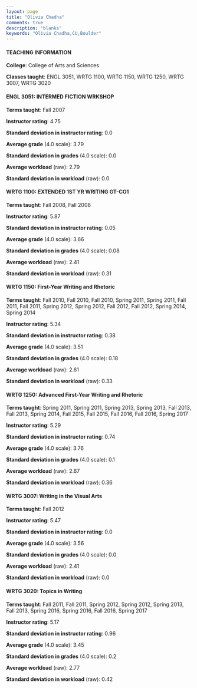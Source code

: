```yaml
---
layout: page
title: "Olivia Chadha" 
comments: true
description: "blanks"
keywords: "Olivia Chadha,CU,Boulder"
---
```

<head>
<script src="https://ajax.googleapis.com/ajax/libs/jquery/2.1.3/jquery.min.js"></script>
<script src="https://dl.dropboxusercontent.com/s/pc42nxpaw1ea4o9/highcharts.js?dl=0"></script>
<!-- <script src="../assets/js/highcharts.js"></script> -->
<style type="text/css">@font-face {
	font-family: "Bebas Neue";
	src: url(https://www.filehosting.org/file/details/544349/BebasNeue Regular.otf) format("opentype");
	}
	h1.Bebas { 
		font-family: "Bebas Neue", Verdana, Tahoma;
	}
</style>
</head>
	   
#### TEACHING INFORMATION

**College**: College of Arts and Sciences

**Classes taught**: ENGL 3051, WRTG 1100, WRTG 1150, WRTG 1250, WRTG 3007, WRTG 3020

#### ENGL 3051: INTERMED FICTION WRKSHOP

**Terms taught**: Fall 2007

**Instructor rating**: 4.75

**Standard deviation in instructor rating**: 0.0

**Average grade** (4.0 scale): 3.79

**Standard deviation in grades** (4.0 scale): 0.0

**Average workload** (raw): 2.79

**Standard deviation in workload** (raw): 0.0

#### WRTG 1100: EXTENDED 1ST YR WRITING GT-CO1

**Terms taught**: Fall 2008, Fall 2008

**Instructor rating**: 5.87

**Standard deviation in instructor rating**: 0.05

**Average grade** (4.0 scale): 3.66

**Standard deviation in grades** (4.0 scale): 0.08

**Average workload** (raw): 2.41

**Standard deviation in workload** (raw): 0.31

#### WRTG 1150: First-Year Writing and Rhetoric

**Terms taught**: Fall 2010, Fall 2010, Fall 2010, Spring 2011, Spring 2011, Fall 2011, Fall 2011, Spring 2012, Spring 2012, Fall 2012, Fall 2012, Spring 2014, Spring 2014

**Instructor rating**: 5.34

**Standard deviation in instructor rating**: 0.38

**Average grade** (4.0 scale): 3.51

**Standard deviation in grades** (4.0 scale): 0.18

**Average workload** (raw): 2.61

**Standard deviation in workload** (raw): 0.33

#### WRTG 1250: Advanced First-Year Writing and Rhetoric

**Terms taught**: Spring 2011, Spring 2011, Spring 2013, Spring 2013, Fall 2013, Fall 2013, Spring 2014, Fall 2015, Fall 2015, Fall 2016, Fall 2016, Spring 2017

**Instructor rating**: 5.29

**Standard deviation in instructor rating**: 0.74

**Average grade** (4.0 scale): 3.76

**Standard deviation in grades** (4.0 scale): 0.1

**Average workload** (raw): 2.67

**Standard deviation in workload** (raw): 0.36

#### WRTG 3007: Writing in the Visual Arts

**Terms taught**: Fall 2012

**Instructor rating**: 5.47

**Standard deviation in instructor rating**: 0.0

**Average grade** (4.0 scale): 3.56

**Standard deviation in grades** (4.0 scale): 0.0

**Average workload** (raw): 2.41

**Standard deviation in workload** (raw): 0.0

#### WRTG 3020: Topics in Writing

**Terms taught**: Fall 2011, Fall 2011, Spring 2012, Spring 2012, Spring 2013, Fall 2013, Spring 2016, Spring 2016, Fall 2016, Spring 2017

**Instructor rating**: 5.17

**Standard deviation in instructor rating**: 0.96

**Average grade** (4.0 scale): 3.45

**Standard deviation in grades** (4.0 scale): 0.2

**Average workload** (raw): 2.77

**Standard deviation in workload** (raw): 0.42

